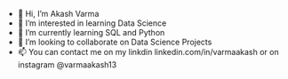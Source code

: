 - 👋 Hi, I’m Akash Varma
- 👀 I’m interested in learning Data Science
- 🌱 I’m currently learning SQL and Python
- 💞️ I’m looking to collaborate on Data Science Projects
- 📫 You can contact me on my linkdin linkedin.com/in/varmaakash or on instagram @varmaakash13

<!---
akashvarma997/akashvarma997 is a ✨ special ✨ repository because its `README.md` (this file) appears on your GitHub profile.
You can click the Preview link to take a look at your changes.
--->
